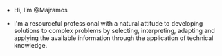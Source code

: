 - Hi, I’m @Majramos

- I'm a resourceful professional with a natural attitude to developing solutions to complex problems by selecting, interpreting, adapting and applying the available information through the application of technical knowledge.
